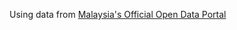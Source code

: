 <p>
    Using data from <a href="https://data.gov.my/data-catalogue">Malaysia's Official Open Data Portal</a>
</p>
